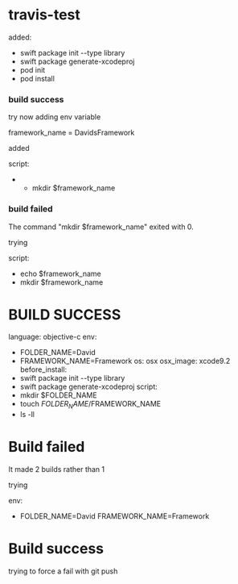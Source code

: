 # travis-test

added:

* swift package init --type library
* swift package generate-xcodeproj
* pod init
* pod install

### build success

try now adding env variable

framework_name = DavidsFramework

added

script:
  - - mkdir $framework_name
 
### build failed 
The command "mkdir $framework_name" exited with 0.

trying

script:
  - echo $framework_name
  - mkdir $framework_name
  
# BUILD SUCCESS

language: objective-c
env:
  - FOLDER_NAME=David
  - FRAMEWORK_NAME=Framework
os: osx
osx_image: xcode9.2
before_install:
  - swift package init --type library
  - swift package generate-xcodeproj
script: 
  - mkdir $FOLDER_NAME
  - touch $FOLDER_NAME/$FRAMEWORK_NAME
  - ls -ll

# Build failed

It made 2 builds rather than 1

trying

env:
  - FOLDER_NAME=David FRAMEWORK_NAME=Framework
  

# Build success

trying to force a fail with git push
